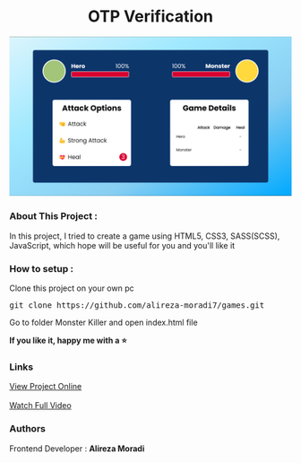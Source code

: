 <h1 align="center">OTP Verification</h1>
<img 
src="./assets/pictures/moster-killer.png"
alt="monster-killer banner"
/>

<h3>About This Project :</h3>
<p>
In this project, I tried to create a game using HTML5, CSS3, SASS(SCSS), JavaScript, which hope will be useful for you and you'll like it
</p>

<h3>How to setup :</h3>
<p>
Clone this project on your own pc 
<pre>git clone https://github.com/alireza-moradi7/games.git</pre>
</pre>

<p>Go to folder Monster Killer and open index.html file</p>

<b>If you like it, happy me with a ⭐</b>

<h3>Links</h3>
<a href="https://alireza-moradi7.github.io/games/Monster Killer">View Project Online</a>
<br /><br />
<a href="https://youtu.be/C_rfDI4H3nA?si=NfinWbG-VtK0SrzJ">Watch Full Video</a>

<h3>Authors</h3>
<p>
Frontend Developer : 
<b>Alireza Moradi</b>
</p>